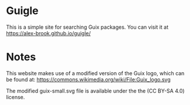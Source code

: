 # Guigle
This is a simple site for searching Guix packages. You can visit it at https://alex-brook.github.io/guigle/

# Notes
This website makes use of a modified version of the Guix logo, which can be found at: https://commons.wikimedia.org/wiki/File:Guix_logo.svg

The modified guix-small.svg file is available under the the (CC BY-SA 4.0) license.
